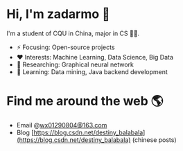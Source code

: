 # Hi, I'm zadarmo 👋 

I'm a student of CQU in China, major in CS 👨‍🎓.  

- ⚡ Focusing: Open-source projects
- ❤️ Interests: Machine Learning, Data Science, Big Data
- 🔭 Researching: Graphical neural network
- 🌱 Learning: Data mining, Java backend development

# Find me around the web 🌎

- Email @wx01290804@163.com
- Blog [https://blog.csdn.net/destiny_balabala](https://blog.csdn.net/destiny_balabala) (chinese posts)

<!--
**zadarmo/zadarmo** is a ✨ _special_ ✨ repository because its `README.md` (this file) appears on your GitHub profile.

Here are some ideas to get you started:

- 🔭 I’m currently working on ...
- 🌱 I’m currently learning ...
- 👯 I’m looking to collaborate on ...
- 🤔 I’m looking for help with ...
- 💬 Ask me about ...
- 📫 How to reach me: ...
- 😄 Pronouns: ...
- ⚡ Fun fact: ...
-->
